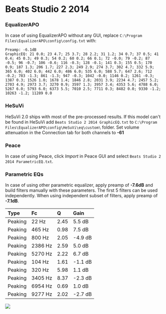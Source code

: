 # Beats Studio 2 2014

### EqualizerAPO
In case of using EqualizerAPO without any GUI, replace `C:\Program Files\EqualizerAPO\config\config.txt`
with:
```
Preamp: -6.1dB
GraphicEQ: 21 0.0; 23 4.7; 25 3.7; 28 2.2; 31 1.2; 34 0.7; 37 0.5; 41 0.4; 45 0.3; 49 0.3; 54 0.2; 60 0.2; 66 0.1; 72 -0.0; 79 -0.2; 87 -0.5; 96 -0.7; 106 -0.6; 116 -0.3; 128 -0.1; 141 0.3; 155 0.5; 170 0.9; 187 1.3; 206 1.7; 227 2.3; 249 2.9; 274 3.7; 302 4.7; 332 5.9; 365 6.0; 402 6.0; 442 6.0; 486 6.0; 535 6.0; 588 5.7; 647 2.6; 712 -0.2; 783 -1.3; 861 -1.3; 947 -0.3; 1042 -0.0; 1146 0.2; 1261 -0.3; 1387 0.3; 1526 1.0; 1678 1.4; 1846 2.8; 2031 3.9; 2234 4.7; 2457 5.2; 2703 4.9; 2973 3.7; 3270 0.9; 3597 1.3; 3957 3.4; 4353 5.6; 4788 6.0; 5267 6.0; 5793 6.0; 6373 5.5; 7010 2.5; 7711 0.3; 8482 0.0; 9330 -1.2; 10263 -1.2; 11289 0.0
```

### HeSuVi
HeSuVi 2.0 ships with most of the pre-processed results. If this model can't be found in HeSuVi add
`Beats Studio 2 2014 GraphicEQ.txt` to `C:\Program Files\EqualizerAPO\config\HeSuVi\eq\custom\` folder.
Set volume attenuation in the Connection tab for both channels to **-61**

### Peace
In case of using Peace, click *Import* in Peace GUI and select `Beats Studio 2 2014 ParametricEQ.txt`.

### Parametric EQs
In case of using other parametric equalizer, apply preamp of **-7.6dB** and build filters manually
with these parameters. The first 5 filters can be used independently.
When using independent subset of filters, apply preamp of **-7.1dB**.

| Type    | Fc      |    Q | Gain    |
|:--------|:--------|:-----|:--------|
| Peaking | 22 Hz   | 2.45 | 5.5 dB  |
| Peaking | 465 Hz  | 0.98 | 7.5 dB  |
| Peaking | 800 Hz  | 2.05 | -4.9 dB |
| Peaking | 2386 Hz | 2.59 | 5.0 dB  |
| Peaking | 5270 Hz | 2.22 | 6.7 dB  |
| Peaking | 104 Hz  | 1.61 | -1.1 dB |
| Peaking | 320 Hz  | 5.98 | 1.1 dB  |
| Peaking | 3405 Hz | 8.37 | -2.3 dB |
| Peaking | 6954 Hz | 0.69 | 1.0 dB  |
| Peaking | 9277 Hz | 2.02 | -2.7 dB |

![](https://raw.githubusercontent.com/jaakkopasanen/AutoEq/master/results/innerfidelity/sbaf-serious/Beats%20Studio%202%202014/Beats%20Studio%202%202014.png)